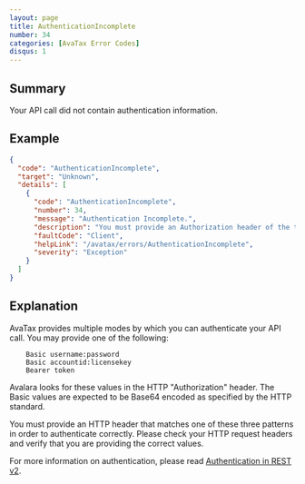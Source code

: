 ```yaml
---
layout: page
title: AuthenticationIncomplete
number: 34
categories: [AvaTax Error Codes]
disqus: 1
---
```


## Summary

Your API call did not contain authentication information.

## Example

```json
{
  "code": "AuthenticationIncomplete",
  "target": "Unknown",
  "details": [
    {
      "code": "AuthenticationIncomplete",
      "number": 34,
      "message": "Authentication Incomplete.",
      "description": "You must provide an Authorization header of the type Basic or Bearer to authenticate correctly.  -0-",
      "faultCode": "Client",
      "helpLink": "/avatax/errors/AuthenticationIncomplete",
      "severity": "Exception"
    }
  ]
}
```

## Explanation

AvaTax provides multiple modes by which you can authenticate your API call.  You may provide one of the following:

```
	Basic username:password
	Basic accountid:licensekey
	Bearer token
```

Avalara looks for these values in the HTTP "Authorization" header.  The Basic values are expected to be Base64 encoded as specified by the HTTP standard.

You must provide an HTTP header that matches one of these three patterns in order to authenticate correctly.  Please check your HTTP request headers and verify that you are providing the correct values.

For more information on authentication, please read <a href="/avatax/authentication-in-rest/">Authentication in REST v2</a>.
